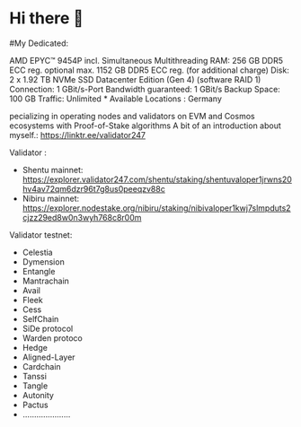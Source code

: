 # Hi there 👋

#My Dedicated:

AMD EPYC™ 9454P
incl. Simultaneous Multithreading
RAM:	256 GB DDR5 ECC reg.
optional max. 1152 GB DDR5 ECC reg. (for additional charge)
Disk:	2 x 1.92 TB NVMe SSD Datacenter Edition (Gen 4)
(software RAID 1)
Connection:	1 GBit/s-Port
Bandwidth guaranteed:	1 GBit/s
Backup Space:	100 GB
Traffic:	Unlimited *
Available Locations	: Germany

pecializing in operating nodes and validators on EVM and Cosmos ecosystems with Proof-of-Stake algorithms
A bit of an introduction about myself.: https://linktr.ee/validator247

Validator :
- Shentu mainnet: https://explorer.validator247.com/shentu/staking/shentuvaloper1jrwns20hv4av72qm6dzr96t7g8us0peeqzv88c
- Nibiru mainnet: https://explorer.nodestake.org/nibiru/staking/nibivaloper1kwj7slmpduts2cjzz29ed8w0n3wyh768c8r00m

Validator testnet:
- Celestia
- Dymension
- Entangle
- Mantrachain
- Avail
- Fleek
- Cess
- SelfChain
- SiDe protocol
- Warden protoco
- Hedge
- Aligned-Layer
- Cardchain
- Tanssi
- Tangle
- Autonity
- Pactus
- .....................


